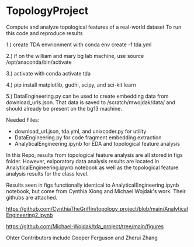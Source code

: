 # TopologyProject
Compute and analyze topological features of a real-world dataset
 To run this code and reproduce results
 
 1.) create TDA envrionment with conda env create -f tda.yml
 
 2.) if on the william and mary bg lab machine, use source /opt/anaconda/bin/activate
 
 3.) activate with conda activate tda
 
 4.) pip install matplotlib, gudhi, scipy, and sci-kit learn
 
 5.) DataEngineering.py can be used to create embedding data from download_urls.json. That data is saved to /scratch/mwojdak/data/ and should already be present on the bg13 machine.

 Needed Files:
 - download_url.json, tda.yml, and unixcoder.py for utility
 - DataEngineering.py for code fragment embedding extraction
 - AnalyticalEngineering.ipynb for EDA and topological feature analysis

In this Repo, results from topological feature analysis are all stored in figs folder. However, exlporatory data analysis results are located in AnalyticalEngineering.ipynb notebook as well as the topological feature analysis results for the class level.

Results seen in figs functionally identical to AnalyticalEngineering.ipynb notebook, but come from Cynthia Xiong and Michael Wojdak's work. Their githubs are attached.

https://github.com/CynthiaTheGriffin/topology_project/blob/main/AnalyticalEngineering2.ipynb

https://github.com/Michael-Wojdak/tda_project/tree/main/figures

Ohter Contributors include Cooper Ferguson and Zherui Zhang

